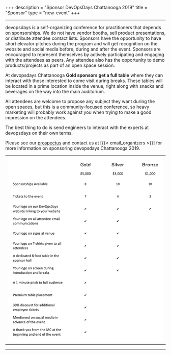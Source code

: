 +++
description = "Sponsor DevOpsDays Chattanooga 2019"
title = "Sponsor"
type = "new-event"
+++
<hr>
devopsdays is a self-organizing conference for practitioners that depends on sponsorships. We do not have vendor booths, sell product presentations, or distribute attendee contact lists. Sponsors have the opportunity to have short elevator pitches during the program and will get recognition on the website and social media before, during and after the event. Sponsors are encouraged to represent themselves by actively participating and engaging with the attendees as peers. Any attendee also has the opportunity to demo products/projects as part of an open space session.
<p>
At devopsdays Chattanooga <strong>Gold sponsors get a full table</strong> where they can interact with those interested to come visit during breaks. These tables will be located in a prime location inside the venue, right along with snacks and beverages on the way into the main auditorium.
<p>
All attendees are welcome to propose any subject they want during the open spaces, but this is a community-focused conference, so heavy marketing will probably work against you when trying to make a good impression on the attendees.
<p>
The best thing to do is send engineers to interact with the experts at devopsdays on their own terms.
<p>

<p>Please see our <a href="/events/2019-chattanooga/devopsdays-chattanooga-2019-prospectus.pdf">prospectus</a> and contact us at [{{< email_organizers >}}] for more information on sponsoring devopsdays Chattanooga 2019.

<p>

<table style="text-align:center">
  <tr>
    <td colspan="3">
      <img src="/events/2019-chattanooga/chattanooga-2019-sponsor-levels.png" />
    </td>
  </tr>
</table>

<hr/>